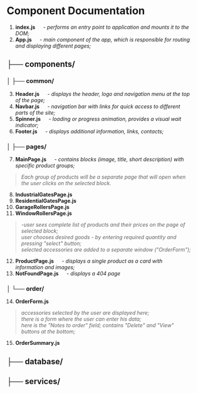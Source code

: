 # Component Documentation

1. **index.js** &emsp; - _performs an entry point to application and mounts it to the DOM;_
2. **App.js** &emsp; - _main component of the app, which is responsible for routing and displaying different pages;_

## ├── components/

### │   ├── common/

3. **Header.js** &emsp; - _displays the header, logo and navigation menu at the top of the page;_
4. **Navbar.js** &emsp; - _navigation bar with links for quick access to different parts of the site;_
5. **Spinner.js** &emsp; - _loading or progress animation, provides a visual wait indicator;_
6. **Footer.js** &emsp; - _displays additional information, links, contacts;_

### │   ├── pages/

7. **MainPage.js** &emsp; - _contains blocks (image, title, short description) with specific product groups;_
> _Each group of products will be a separate page that will open when the user clicks on the selected block._
8. **IndustrialGatesPage.js**
9. **ResidentialGatesPage.js**
10. **GarageRollersPage.js**
11. **WindowRollersPage.js**
> _-user sees complete list of products and their prices on the page of selected block;_\
> _user chooses desired goods - by entering required quantity and pressing "select" button;_\
> _selected accessories are added to a separate window ("OrderForm");_
12. **ProductPage.js** &emsp; - _displays a single product as a card with information and images;_
13. **NotFoundPage.js** &emsp; - _displays a 404 page_

### │   └── order/

14. **OrderForm.js**
> _accessories selected by the user are displayed here;_\
> _there is a form where the user can enter his data;_\
> _here is the "Notes to order" field;_
> _contains "Delete" and "View" buttons at the bottom;_
15. **OrderSummary.js**



## ├── database/




## ├── services/










